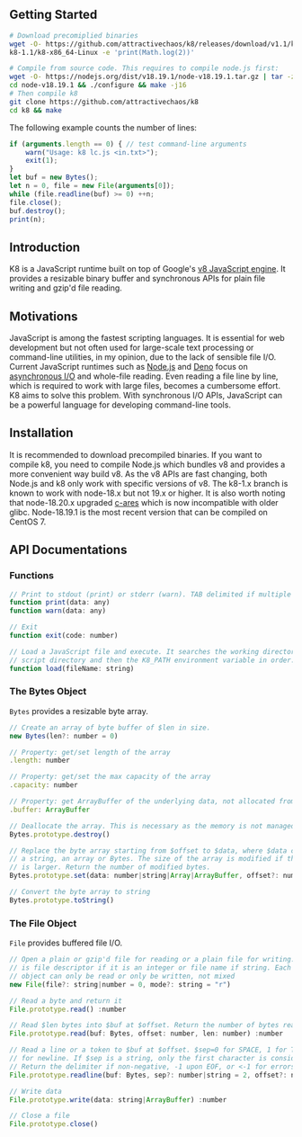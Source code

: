 ## Getting Started
```sh
# Download precomiplied binaries
wget -O- https://github.com/attractivechaos/k8/releases/download/v1.1/k8-1.1.tar.bz2 | tar -jxf -
k8-1.1/k8-x86_64-Linux -e 'print(Math.log(2))'

# Compile from source code. This requires to compile node.js first:
wget -O- https://nodejs.org/dist/v18.19.1/node-v18.19.1.tar.gz | tar -zxf -
cd node-v18.19.1 && ./configure && make -j16
# Then compile k8
git clone https://github.com/attractivechaos/k8
cd k8 && make
```

The following example counts the number of lines:
```javascript
if (arguments.length == 0) { // test command-line arguments
	warn("Usage: k8 lc.js <in.txt>");
	exit(1);
}
let buf = new Bytes();
let n = 0, file = new File(arguments[0]);
while (file.readline(buf) >= 0) ++n;
file.close();
buf.destroy();
print(n);
```

## Introduction

K8 is a JavaScript runtime built on top of Google's [v8 JavaScript engine][v8].
It provides a resizable binary buffer and synchronous APIs for plain file
writing and gzip'd file reading.

## Motivations

JavaScript is among the fastest scripting languages. It is essential for web
development but not often used for large-scale text processing or command-line
utilities, in my opinion, due to the lack of sensible file I/O.  Current
JavaScript runtimes such as [Node.js][node] and [Deno][deno] focus on
[asynchronous I/O][aio] and whole-file reading. Even reading a file line by
line, which is required to work with large files, becomes a cumbersome effort.
K8 aims to solve this problem. With synchronous I/O APIs, JavaScript can be a
powerful language for developing command-line tools.

## Installation

It is recommended to download precompiled binaries. If you want to compile k8,
you need to compile Node.js which bundles v8 and provides a more convenient way
build v8. As the v8 APIs are fast changing, both Node.js and k8 only work with
specific versions of v8. The k8-1.x branch is known to work with node-18.x but
not 19.x or higher. It is also worth noting that node-18.20.x upgraded
[c-ares][c-ares] which is now incompatible with older glibc. Node-18.19.1 is
the most recent version that can be compiled on CentOS 7.

## API Documentations

### Functions

```javascript
// Print to stdout (print) or stderr (warn). TAB delimited if multiple arguments.
function print(data: any)
function warn(data: any)

// Exit
function exit(code: number)

// Load a JavaScript file and execute. It searches the working directory, the
// script directory and then the K8_PATH environment variable in order.
function load(fileName: string)
```

### The Bytes Object

`Bytes` provides a resizable byte array.

```javascript
// Create an array of byte buffer of $len in size. 
new Bytes(len?: number = 0)

// Property: get/set length of the array
.length: number

// Property: get/set the max capacity of the array
.capacity: number

// Property: get ArrayBuffer of the underlying data, not allocated from v8
.buffer: ArrayBuffer

// Deallocate the array. This is necessary as the memory is not managed by the v8 GC.
Bytes.prototype.destroy()

// Replace the byte array starting from $offset to $data, where $data can be a number,
// a string, an array or Bytes. The size of the array is modified if the new array
// is larger. Return the number of modified bytes.
Bytes.prototype.set(data: number|string|Array|ArrayBuffer, offset?: number) :number

// Convert the byte array to string
Bytes.prototype.toString()
```

### The File Object

`File` provides buffered file I/O.

```javascript
// Open a plain or gzip'd file for reading or a plain file for writing. $file
// is file descriptor if it is an integer or file name if string. Each File
// object can only be read or only be written, not mixed
new File(file?: string|number = 0, mode?: string = "r")

// Read a byte and return it
File.prototype.read() :number

// Read $len bytes into $buf at $offset. Return the number of bytes read.
File.prototype.read(buf: Bytes, offset: number, len: number) :number

// Read a line or a token to $buf at $offset. $sep=0 for SPACE, 1 for TAB and 2
// for newline. If $sep is a string, only the first character is considered.
// Return the delimiter if non-negative, -1 upon EOF, or <-1 for errors
File.prototype.readline(buf: Bytes, sep?: number|string = 2, offset?: number = 0) :number

// Write data
File.prototype.write(data: string|ArrayBuffer) :number

// Close a file
File.prototype.close()
```

[3]: https://github.com/tlrobinson/narwhal
[4]: http://silkjs.net/
[5]: http://code.google.com/p/teajs/
[6]: https://github.com/samlecuyer/sorrow.js
[7]: http://nodejs.org/api/fs.html
[8]: http://nodejs.org/api/stream.html
[11]: https://sourceforge.net/projects/lh3/files/
[v8]: https://v8.dev
[gyp]: https://gyp.gsrc.io/
[release]: https://github.com/attractivechaos/k8/releases
[deno]: https://deno.land
[node]: https://nodejs.org/
[commjs]: https://en.wikipedia.org/wiki/CommonJS
[aio]: https://en.wikipedia.org/wiki/Asynchronous_I/O
[typedarray]: https://developer.mozilla.org/en-US/docs/Web/JavaScript/Reference/Global_Objects/TypedArray
[arraybuffer]: https://developer.mozilla.org/en-US/docs/Web/JavaScript/Reference/Global_Objects/ArrayBuffer
[c-ares]: https://c-ares.org
